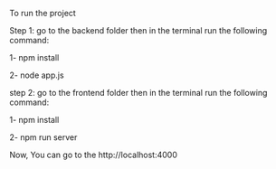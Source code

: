 To run the project 

Step 1:
go to the backend folder then in the terminal run the following command:

1- npm install

2- node app.js


step 2:
go to the frontend folder then in the terminal run the following command:

1- npm install

2- npm run server



Now, You can go to the http://localhost:4000
